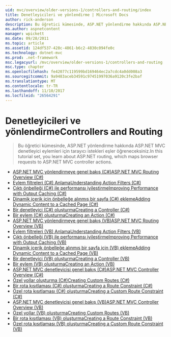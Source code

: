```yaml
---
uid: mvc/overview/older-versions-1/controllers-and-routing/index
title: Denetleyicileri ve yönlendirme | Microsoft Docs
author: rick-anderson
description: Bu öğretici kümesinde, ASP.NET yönlendirme hakkında ASP.NET MVC denetleyici eylemleri için tarayıcı istekleri eşler öğreneceksiniz.
ms.author: aspnetcontent
manager: wpickett
ms.date: 09/28/2011
ms.topic: article
ms.assetid: 124df537-428c-4861-b6c2-4830c094fe0c
ms.technology: dotnet-mvc
ms.prod: .net-framework
msc.legacyurl: /mvc/overview/older-versions-1/controllers-and-routing
msc.type: chapter
ms.openlocfilehash: fe42077c119599bd169464ec2a7cdc4a0dd008a3
ms.sourcegitcommit: 9a9483aceb34591c97451997036a9120c3fe2baf
ms.translationtype: MT
ms.contentlocale: tr-TR
ms.lasthandoff: 11/10/2017
ms.locfileid: "26564291"
---
```

<a name="controllers-and-routing"></a><span data-ttu-id="185a2-103">Denetleyicileri ve yönlendirme</span><span class="sxs-lookup"><span data-stu-id="185a2-103">Controllers and Routing</span></span>
====================
> <span data-ttu-id="185a2-104">Bu öğretici kümesinde, ASP.NET yönlendirme hakkında ASP.NET MVC denetleyici eylemleri için tarayıcı istekleri eşler öğreneceksiniz.</span><span class="sxs-lookup"><span data-stu-id="185a2-104">In this tutorial set, you learn about ASP.NET routing, which maps browser requests to ASP.NET MVC controller actions.</span></span>


- [<span data-ttu-id="185a2-105">ASP.NET MVC yönlendirmeye genel bakış (C#)</span><span class="sxs-lookup"><span data-stu-id="185a2-105">ASP.NET MVC Routing Overview (C#)</span></span>](asp-net-mvc-routing-overview-cs.md)
- [<span data-ttu-id="185a2-106">Eylem filtreleri (C#) Anlama</span><span class="sxs-lookup"><span data-stu-id="185a2-106">Understanding Action Filters (C#)</span></span>](understanding-action-filters-cs.md)
- [<span data-ttu-id="185a2-107">Çıktı önbelleği (C#) ile performansı iyileştirme</span><span class="sxs-lookup"><span data-stu-id="185a2-107">Improving Performance with Output Caching (C#)</span></span>](improving-performance-with-output-caching-cs.md)
- [<span data-ttu-id="185a2-108">Dinamik içerik için önbelleğe alınmış bir sayfa (C#) ekleme</span><span class="sxs-lookup"><span data-stu-id="185a2-108">Adding Dynamic Content to a Cached Page (C#)</span></span>](adding-dynamic-content-to-a-cached-page-cs.md)
- [<span data-ttu-id="185a2-109">Bir denetleyici (C#) oluşturma</span><span class="sxs-lookup"><span data-stu-id="185a2-109">Creating a Controller (C#)</span></span>](creating-a-controller-cs.md)
- [<span data-ttu-id="185a2-110">Bir eylem (C#) oluşturma</span><span class="sxs-lookup"><span data-stu-id="185a2-110">Creating an Action (C#)</span></span>](creating-an-action-cs.md)
- [<span data-ttu-id="185a2-111">ASP.NET MVC yönlendirmeye genel bakış (VB)</span><span class="sxs-lookup"><span data-stu-id="185a2-111">ASP.NET MVC Routing Overview (VB)</span></span>](asp-net-mvc-routing-overview-vb.md)
- [<span data-ttu-id="185a2-112">Eylem filtreleri (VB) Anlama</span><span class="sxs-lookup"><span data-stu-id="185a2-112">Understanding Action Filters (VB)</span></span>](understanding-action-filters-vb.md)
- [<span data-ttu-id="185a2-113">Çıktı önbelleği (VB) ile performansı iyileştirme</span><span class="sxs-lookup"><span data-stu-id="185a2-113">Improving Performance with Output Caching (VB)</span></span>](improving-performance-with-output-caching-vb.md)
- [<span data-ttu-id="185a2-114">Dinamik içerik önbelleğe alınmış bir sayfa için (VB) ekleme</span><span class="sxs-lookup"><span data-stu-id="185a2-114">Adding Dynamic Content to a Cached Page (VB)</span></span>](adding-dynamic-content-to-a-cached-page-vb.md)
- [<span data-ttu-id="185a2-115">Bir denetleyici (VB) oluşturma</span><span class="sxs-lookup"><span data-stu-id="185a2-115">Creating a Controller (VB)</span></span>](creating-a-controller-vb.md)
- [<span data-ttu-id="185a2-116">Bir eylem (VB) oluşturma</span><span class="sxs-lookup"><span data-stu-id="185a2-116">Creating an Action (VB)</span></span>](creating-an-action-vb.md)
- [<span data-ttu-id="185a2-117">ASP.NET MVC denetleyicisi genel bakış (C#)</span><span class="sxs-lookup"><span data-stu-id="185a2-117">ASP.NET MVC Controller Overview (C#)</span></span>](aspnet-mvc-controllers-overview-cs.md)
- [<span data-ttu-id="185a2-118">Özel yollar oluşturma (C#)</span><span class="sxs-lookup"><span data-stu-id="185a2-118">Creating Custom Routes (C#)</span></span>](creating-custom-routes-cs.md)
- [<span data-ttu-id="185a2-119">Bir rota kısıtlaması (C#) oluşturma</span><span class="sxs-lookup"><span data-stu-id="185a2-119">Creating a Route Constraint (C#)</span></span>](creating-a-route-constraint-cs.md)
- [<span data-ttu-id="185a2-120">Özel rota kısıtlaması (C#) oluşturma</span><span class="sxs-lookup"><span data-stu-id="185a2-120">Creating a Custom Route Constraint (C#)</span></span>](creating-a-custom-route-constraint-cs.md)
- [<span data-ttu-id="185a2-121">ASP.NET MVC denetleyicisi genel bakış (VB)</span><span class="sxs-lookup"><span data-stu-id="185a2-121">ASP.NET MVC Controller Overview (VB)</span></span>](asp-net-mvc-controller-overview-vb.md)
- [<span data-ttu-id="185a2-122">Özel yollar (VB) oluşturma</span><span class="sxs-lookup"><span data-stu-id="185a2-122">Creating Custom Routes (VB)</span></span>](creating-custom-routes-vb.md)
- [<span data-ttu-id="185a2-123">Bir rota kısıtlaması (VB) oluşturma</span><span class="sxs-lookup"><span data-stu-id="185a2-123">Creating a Route Constraint (VB)</span></span>](creating-a-route-constraint-vb.md)
- [<span data-ttu-id="185a2-124">Özel rota kısıtlaması (VB) oluşturma</span><span class="sxs-lookup"><span data-stu-id="185a2-124">Creating a Custom Route Constraint (VB)</span></span>](creating-a-custom-route-constraint-vb.md)
